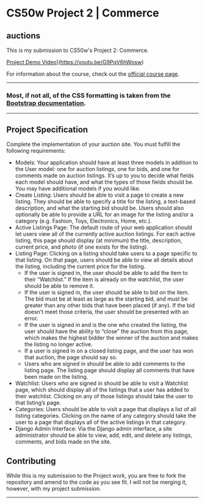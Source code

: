 # CS50w Project 2 | Commerce

## auctions

This is my submission to CS50w's Project 2: Commerce. 

[Project Demo Video](https://img.youtube.com/vi/G9PqV6hWosw/0.jpg)](https://youtu.be/G9PqV6hWosw)

For information about the course, check out the [official course page](https://cs50.harvard.edu/web/2020/).

---

### Most, if not all, of the CSS formatting is taken from the [Bootstrap documentation](https://getbootstrap.com/docs/5.3/getting-started/introduction/).

---

## Project Specification

Complete the implementation of your auction site. You must fulfill the following requirements:
 - Models: Your application should have at least three models in addition to the User model: one for auction listings, one for bids, and one for comments made on auction listings. It’s up to you to decide what fields each model should have, and what the types of those fields should be. You may have additional models if you would like.
 - Create Listing: Users should be able to visit a page to create a new listing. They should be able to specify a title for the listing, a text-based description, and what the starting bid should be. Users should also optionally be able to provide a URL for an image for the listing and/or a category (e.g. Fashion, Toys, Electronics, Home, etc.).
 - Active Listings Page: The default route of your web application should let users view all of the currently active auction listings. For each active listing, this page should display (at minimum) the title, description, current price, and photo (if one exists for the listing).
 - Listing Page: Clicking on a listing should take users to a page specific to that listing. On that page, users should be able to view all details about the listing, including the current price for the listing.
     - If the user is signed in, the user should be able to add the item to their “Watchlist.” If the item is already on the watchlist, the user should be able to remove it.
     - If the user is signed in, the user should be able to bid on the item. The bid must be at least as large as the starting bid, and must be greater than any other bids that have been placed (if any). If the bid doesn’t meet those criteria, the user should be presented with an error.
     - If the user is signed in and is the one who created the listing, the user should have the ability to “close” the auction from this page, which makes the highest bidder the winner of the auction and makes the listing no longer active.
     - If a user is signed in on a closed listing page, and the user has won that auction, the page should say so.
     - Users who are signed in should be able to add comments to the listing page. The listing page should display all comments that have been made on the listing.
- Watchlist: Users who are signed in should be able to visit a Watchlist page, which should display all of the listings that a user has added to their watchlist. Clicking on any of those listings should take the user to that listing’s page.
- Categories: Users should be able to visit a page that displays a list of all listing categories. Clicking on the name of any category should take the user to a page that displays all of the active listings in that category.
- Django Admin Interface: Via the Django admin interface, a site administrator should be able to view, add, edit, and delete any listings, comments, and bids made on the site.

## Contributing
While this is my submission to the Project work, you are free to fork the repository and amend to the code as you see fit. I will not be merging it, however, with my project submission. 

---
